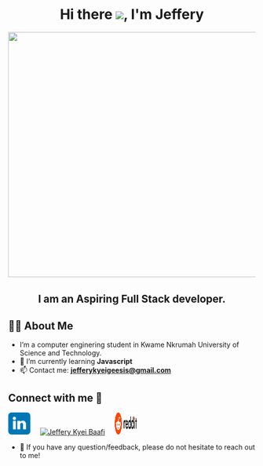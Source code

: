 <h1 align="center"> Hi there <img src ="https://user-images.githubusercontent.com/79151294/164762206-b90b4e56-58ac-4d89-baf2-f9132ccabcdb.gif" width="30px" height:"30px">, I'm Jeffery </h1>

<p align="center">
  <img src="https://user-images.githubusercontent.com/79151294/164945712-d629bafa-b5d4-419f-80fd-31574345add4.svg" width ="950px" height="500px">
</p>

<h2 align="center">I am an Aspiring Full Stack developer.</h2>


<!-- ABOUT ME -->
<section>
	<h2>🙋‍♂️ About Me</h2>

	
- I’m a computer enginering student in Kwame Nkrumah University of Science and Technology.
- 🌱 I’m currently learning **Javascript**
- 📫 Contact me: **jefferykyeigeesis@gmail.com**
</section>
<section>
	<h2>Connect with me 🤝</h2>
	<a href="https://www.linkedin.com/in/jeffery-kyei-baafi/" target ="_blank"><img src="https://raw.githubusercontent.com/escapingyouth/escapingyouth/main/Icons/linkedin.svg" alt=" Michael Appiah | LinkedIn" width="45px" height="45px"/></a>
	<span>&nbsp;  </span>
	<span>&nbsp;  </span>
        <a href="https://twitter.com/_ransfordgenesis" target ="_blank"><img src="https://raw.githubusercontent.com/rahuldkjain/github-profile-readme-generator/master/src/images/icons/Social/twitter.svg" alt=" Jeffery Kyei Baafi" width="45px" height="45px"/></a>
	<span>&nbsp;  </span>
	<span>&nbsp;  </span>
	<a href="https://www.reddit.com/user/escaping_youth" target ="_blank"><img src="https://raw.githubusercontent.com/escapingyouth/escapingyouth/main/Icons/reddit.svg" alt=" Michael Appiah | Reddit" width="45px" height="45px"/></a>

- 💬 If you have any question/feedback, please do not hesitate to reach out to me!

</section>



	
